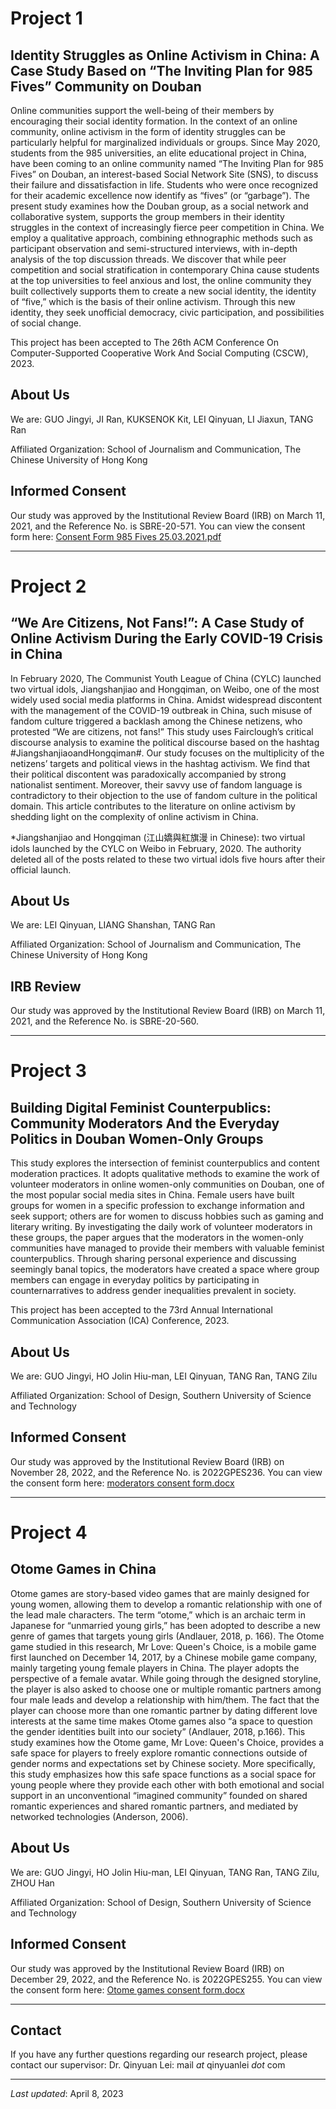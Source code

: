 # Project 1

## Identity Struggles as Online Activism in China: A Case Study Based on “The Inviting Plan for 985 Fives” Community on Douban

Online communities support the well-being of their members by encouraging their social identity formation. In the context of an online community, online activism in the form of identity struggles can be particularly helpful for marginalized individuals or groups. Since May 2020, students from the 985 universities, an elite educational project in China, have been coming to an online community named “The Inviting Plan for 985 Fives” on Douban, an interest-based Social Network Site (SNS), to discuss their failure and dissatisfaction in life. Students who were once recognized for their academic excellence now identify as “fives” (or “garbage”). The present study examines how the Douban group, as a social network and collaborative system, supports the group members in their identity struggles in the context of increasingly fierce peer competition in China. We employ a qualitative approach, combining ethnographic methods such as participant observation and semi-structured interviews, with in-depth analysis of the top discussion threads. We discover that while peer competition and social stratification in contemporary China cause students at the top universities to feel anxious and lost, the online community they built collectively supports them to create a new social identity, the identity of “five,” which is the basis of their online activism. Through this new identity, they seek unofficial democracy, civic participation, and possibilities of social change.

This project has been accepted to The 26th ACM Conference On Computer-Supported Cooperative Work And Social Computing (CSCW), 2023.

## About Us

We are: GUO Jingyi, JI Ran, KUKSENOK Kit, LEI Qinyuan, LI Jiaxun, TANG Ran

Affiliated Organization:  School of Journalism and Communication, The Chinese University of Hong Kong

## Informed Consent

Our study was approved by the Institutional Review Board (IRB) on March 11, 2021, and the Reference No. is SBRE-20-571. You can view the consent form here: [Consent Form 985 Fives 25.03.2021.pdf](https://github.com/dccc-rg/dccc-rg.github.io/files/6210114/Consent.Form.985.Fives.25.03.2021.pdf)

---

# Project 2

## “We Are Citizens, Not Fans!”: A Case Study of Online Activism During the Early COVID-19 Crisis in China

In February 2020, The Communist Youth League of China (CYLC) launched two virtual idols, Jiangshanjiao and Hongqiman, on Weibo, one of the most widely used social media platforms in China. Amidst widespread discontent with the management of the COVID-19 outbreak in China, such misuse of fandom culture triggered a backlash among the Chinese netizens, who protested “We are citizens, not fans!” This study uses Fairclough’s critical discourse analysis to examine the political discourse based on the hashtag #JiangshanjiaoandHongqiman#. Our study focuses on the multiplicity of the netizens’ targets and political views in the hashtag activism. We find that their political discontent was paradoxically accompanied by strong nationalist sentiment. Moreover, their savvy use of fandom language is contradictory to their objection to the use of fandom culture in the political domain. This article contributes to the literature on online activism by shedding light on the complexity of online activism in China.

*Jiangshanjiao and Hongqiman (江山嬌與紅旗漫 in Chinese): two virtual idols launched by the CYLC on Weibo in February, 2020. The authority deleted all of the posts related to these two virtual idols five hours after their official launch.

## About Us

We are: LEI Qinyuan, LIANG Shanshan, TANG Ran

Affiliated Organization:  School of Journalism and Communication, The Chinese University of Hong Kong

## IRB Review

Our study was approved by the Institutional Review Board (IRB) on March 11, 2021, and the Reference No. is SBRE-20-560. 

---

# Project 3

## Building Digital Feminist Counterpublics: Community Moderators And the Everyday Politics in Douban Women-Only Groups


This study explores the intersection of feminist counterpublics and content moderation practices. It adopts qualitative methods to examine the work of volunteer moderators in online women-only communities on Douban, one of the most popular social media sites in China. Female users have built groups for women in a specific profession to exchange information and seek support; others are for women to discuss hobbies such as gaming and literary writing. By investigating the daily work of volunteer moderators in these groups, the paper argues that the moderators in the women-only communities have managed to provide their members with valuable feminist counterpublics. Through sharing personal experience and discussing seemingly banal topics, the moderators have created a space where group members can engage in everyday politics by participating in counternarratives to address gender inequalities prevalent in society.

This project has been accepted to the 73rd Annual International Communication Association (ICA) Conference, 2023.

## About Us

We are: GUO Jingyi, HO Jolin Hiu-man, LEI Qinyuan, TANG Ran, TANG Zilu 

Affiliated Organization:  School of Design, Southern University of Science and Technology

## Informed Consent

Our study was approved by the Institutional Review Board (IRB) on November 28, 2022, and the Reference No. is 2022GPES236. You can view the consent form here: [moderators consent form.docx](https://raw.githubusercontent.com/dccc-rg/dccc-rg.github.io/main/moderators%20consent%20form.docx)

---

# Project 4

## Otome Games in China

Otome games are story-based video games that are mainly designed for young women, allowing them to develop a romantic relationship with one of the lead male characters. The term “otome,” which is an archaic term in Japanese for “unmarried young girls,” has been adopted to describe a new genre of games that targets young girls (Andlauer, 2018, p. 166). The Otome game studied in this research, Mr Love: Queen's Choice, is a mobile game first launched on December 14, 2017, by a Chinese mobile game company, mainly targeting young female players in China. The player adopts the perspective of a female avatar. While going through the designed storyline, the player is also asked to choose one or multiple romantic partners among four male leads and develop a relationship with him/them. The fact that the player can choose more than one romantic partner by dating different love interests at the same time makes Otome games also “a space to question the gender identities built into our society” (Andlauer, 2018, p.166). This study examines how the Otome game, Mr Love: Queen's Choice, provides a safe space for players to freely explore romantic connections outside of gender norms and expectations set by Chinese society. More specifically, this study emphasizes how this safe space functions as a social space for young people where they provide each other with both emotional and social support in an unconventional “imagined community” founded on shared romantic experiences and shared romantic partners, and mediated by networked technologies (Anderson, 2006). 

## About Us

We are: GUO Jingyi, HO Jolin Hiu-man, LEI Qinyuan, TANG Ran, TANG Zilu, ZHOU Han

Affiliated Organization:  School of Design, Southern University of Science and Technology

## Informed Consent

Our study was approved by the Institutional Review Board (IRB) on December 29, 2022, and the Reference No. is 2022GPES255. You can view the consent form here: [Otome games consent form.docx](https://raw.githubusercontent.com/dccc-rg/dccc-rg.github.io/main/Otome%20games%20consent%20form.docx)

---

## Contact

If you have any further questions regarding our research project, please contact our supervisor: Dr. Qinyuan Lei: mail _at_ qinyuanlei _dot_ com 

---

_Last updated_: April 8, 2023
